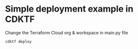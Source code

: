 # Simple deployment example in CDKTF

Change the Terraform Cloud org & workspace in main.py file

```bash
cdktf deploy
```